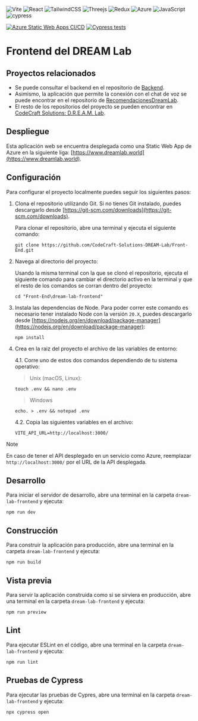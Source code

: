 ![Vite](https://img.shields.io/badge/vite-%23646CFF.svg?style=for-the-badge&logo=vite&logoColor=white) ![React](https://img.shields.io/badge/react-%2320232a.svg?style=for-the-badge&logo=react&logoColor=%2361DAFB) ![TailwindCSS](https://img.shields.io/badge/tailwindcss-%2338B2AC.svg?style=for-the-badge&logo=tailwind-css&logoColor=white) ![Threejs](https://img.shields.io/badge/threejs-black?style=for-the-badge&logo=three.js&logoColor=white) ![Redux](https://img.shields.io/badge/redux-%23593d88.svg?style=for-the-badge&logo=redux&logoColor=white) ![Azure](https://img.shields.io/badge/azure-%230072C6.svg?style=for-the-badge&logo=microsoftazure&logoColor=white) ![JavaScript](https://img.shields.io/badge/javascript-%23323330.svg?style=for-the-badge&logo=javascript&logoColor=%23F7DF1E) ![cypress](https://img.shields.io/badge/-cypress-%23E5E5E5?style=for-the-badge&logo=cypress&logoColor=058a5e)

[![Azure Static Web Apps CI/CD](https://github.com/CodeCraft-Solutions-DREAM-Lab/Front-End/actions/workflows/azure-static-web-apps-lively-grass-0af65cc0f.yml/badge.svg?branch=dev)](https://github.com/CodeCraft-Solutions-DREAM-Lab/Front-End/actions/workflows/azure-static-web-apps-lively-grass-0af65cc0f.yml) [![Cypress tests](https://github.com/CodeCraft-Solutions-DREAM-Lab/Front-End/actions/workflows/cypress-tests.yml/badge.svg?branch=dev)](https://github.com/CodeCraft-Solutions-DREAM-Lab/Front-End/actions/workflows/cypress-tests.yml)

# Frontend del DREAM Lab

## Proyectos relacionados

-   Se puede consultar el backend en el repositorio de [Backend](https://github.com/CodeCraft-Solutions-DREAM-Lab/Back-End).
-   Asimismo, la aplicación que permite la conexión con el chat de voz se puede encontrar en el repositorio de [RecomendacionesDreamLab](https://github.com/CodeCraft-Solutions-DREAM-Lab/RecomendacionesDreamLab).
-   El resto de los repositorios del proyecto se pueden encontrar en [CodeCraft Solutions: D.R.E.A.M. Lab](https://github.com/CodeCraft-Solutions-DREAM-Lab).

## Despliegue

Esta aplicación web se encuentra desplegada como una Static Web App de Azure en la siguiente liga: [https://www.dreamlab.world](https://www.dreamlab.world).

## Configuración

Para configurar el proyecto localmente puedes seguir los siguientes pasos:

1. Clona el repositorio utilizando Git. Si no tienes Git instalado, puedes descargarlo desde [https://git-scm.com/downloads](https://git-scm.com/downloads).

    Para clonar el repositorio, abre una terminal y ejecuta el siguiente comando:

    ```
    git clone https://github.com/CodeCraft-Solutions-DREAM-Lab/Front-End.git
    ```

2. Navega al directorio del proyecto:

    Usando la misma terminal con la que se clonó el repositorio, ejecuta el siguiente comando para cambiar el directorio activo en la terminal y que el resto de los comandos se corran dentro del proyecto:

    ```
    cd "Front-End\dream-lab-frontend"
    ```

3. Instala las dependencias de Node. Para poder correr este comando es necesario tener instalado Node con la versión `20.X`, puedes descargarlo desde [https://nodejs.org/en/download/package-manager](https://nodejs.org/en/download/package-manager):

    ```
    npm install
    ```

4. Crea en la raiz del proyecto el archivo de las variables de entorno:

    4.1. Corre uno de estos dos comandos dependiendo de tu sistema operativo:

    > Unix (macOS, Linux):

    ```
    touch .env && nano .env
    ```

    > Windows

    ```
    echo. > .env && notepad .env
    ```

    4.2. Copia las siguientes variables en el archivo:

    ```
    VITE_API_URL=http://localhost:3000/
    ```

> [!NOTE]
> En caso de tener el API desplegado en un servicio como Azure, reemplazar `http://localhost:3000/` por el URL de la API desplegada.

## Desarrollo

Para iniciar el servidor de desarrollo, abre una terminal en la carpeta `dream-lab-frontend` y ejecuta:

```
npm run dev
```

## Construcción

Para construir la aplicación para producción, abre una terminal en la carpeta `dream-lab-frontend` y ejecuta:

```
npm run build
```

## Vista previa

Para servir la aplicación construida como si se sirviera en producción, abre una terminal en la carpeta `dream-lab-frontend` y ejecuta:

```
npm run preview
```

## Lint

Para ejecutar ESLint en el código, abre una terminal en la carpeta `dream-lab-frontend` y ejecuta:

```
npm run lint
```

## Pruebas de Cypress

Para ejecutar las pruebas de Cypres, abre una terminal en la carpeta `dream-lab-frontend` y ejecuta:

```
npx cypress open
```
